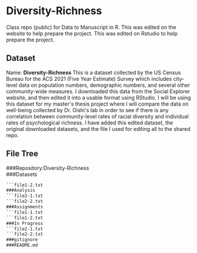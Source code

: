 # Diversity-Richness
Class repo (public) for Data to Manuscript in R.
This was edited on the website to help prepare the project. 
This was edited on Rstudio to help prepare the project.

## Dataset
Name: __Diversity-Richness__
This is a dataset collected by the US Census Bureau for the ACS 2021 (Five Year Estimate) Survey which includes city-level data on population numbers, demographic numbers, and several other community-wide measures. I downloaded this data from the Social Explorer website, and then edited it into a usable format using RStudio. I will be using this dataset for my master's thesis project where I will compare the data on well-being collected by Dr. Oishi's lab in order to see if there is any correlation between community-level rates of racial diversity and individual rates of psychological richness. I have added this edited dataset, the original downloaded datasets, and the file I used for editing all to the shared repo.

## File Tree
###Repository:Diversity-Richness  
###Datasets    
```file1-1.txt  
```file1-2.txt  
###Analysis  
```file2-1.txt  
```file2-2.txt  
###Assignments  
```file1-1.txt  
```file1-2.txt  
###In Progress  
```file2-1.txt  
```file2-2.txt    
###gitignore  
###README.md
